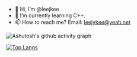 - 👋 Hi, I’m @leejkee
- 🌱 I’m currently learning C++.
- 📫 How to reach me?  Email: <leejykee@yeah.net>

![Ashutosh's github activity graph](https://github-readme-activity-graph.vercel.app/graph?username=leejkee)  

[![Top Langs](https://github-readme-stats.vercel.app/api/top-langs/?username=leejkee)](https://github.com/leejkee)

